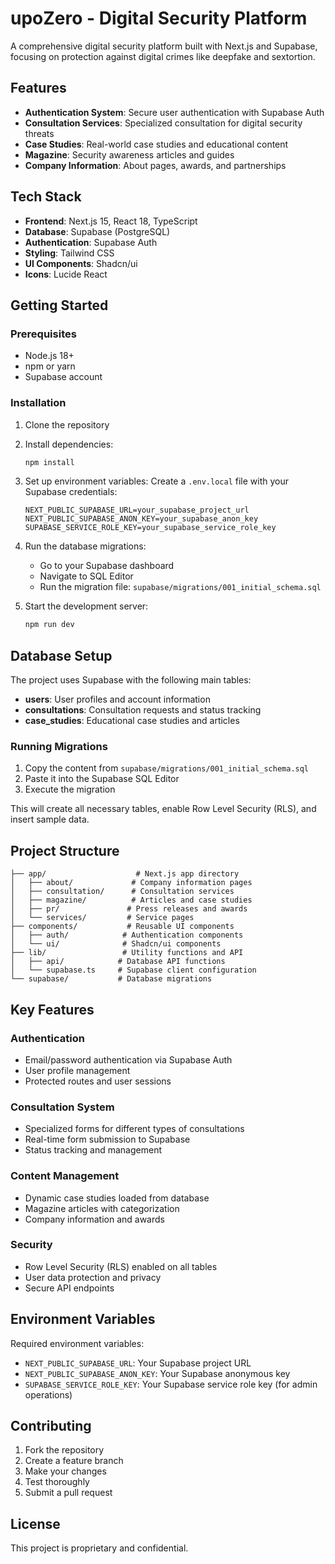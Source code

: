 # upoZero - Digital Security Platform

A comprehensive digital security platform built with Next.js and Supabase, focusing on protection against digital crimes like deepfake and sextortion.

## Features

- **Authentication System**: Secure user authentication with Supabase Auth
- **Consultation Services**: Specialized consultation for digital security threats
- **Case Studies**: Real-world case studies and educational content
- **Magazine**: Security awareness articles and guides
- **Company Information**: About pages, awards, and partnerships

## Tech Stack

- **Frontend**: Next.js 15, React 18, TypeScript
- **Database**: Supabase (PostgreSQL)
- **Authentication**: Supabase Auth
- **Styling**: Tailwind CSS
- **UI Components**: Shadcn/ui
- **Icons**: Lucide React

## Getting Started

### Prerequisites

- Node.js 18+ 
- npm or yarn
- Supabase account

### Installation

1. Clone the repository
2. Install dependencies:
   ```bash
   npm install
   ```

3. Set up environment variables:
   Create a `.env.local` file with your Supabase credentials:
   ```
   NEXT_PUBLIC_SUPABASE_URL=your_supabase_project_url
   NEXT_PUBLIC_SUPABASE_ANON_KEY=your_supabase_anon_key
   SUPABASE_SERVICE_ROLE_KEY=your_supabase_service_role_key
   ```

4. Run the database migrations:
   - Go to your Supabase dashboard
   - Navigate to SQL Editor
   - Run the migration file: `supabase/migrations/001_initial_schema.sql`

5. Start the development server:
   ```bash
   npm run dev
   ```

## Database Setup

The project uses Supabase with the following main tables:

- **users**: User profiles and account information
- **consultations**: Consultation requests and status tracking
- **case_studies**: Educational case studies and articles

### Running Migrations

1. Copy the content from `supabase/migrations/001_initial_schema.sql`
2. Paste it into the Supabase SQL Editor
3. Execute the migration

This will create all necessary tables, enable Row Level Security (RLS), and insert sample data.

## Project Structure

```
├── app/                    # Next.js app directory
│   ├── about/             # Company information pages
│   ├── consultation/      # Consultation services
│   ├── magazine/          # Articles and case studies
│   ├── pr/               # Press releases and awards
│   └── services/         # Service pages
├── components/           # Reusable UI components
│   ├── auth/            # Authentication components
│   └── ui/              # Shadcn/ui components
├── lib/                 # Utility functions and API
│   ├── api/            # Database API functions
│   └── supabase.ts     # Supabase client configuration
└── supabase/           # Database migrations
```

## Key Features

### Authentication
- Email/password authentication via Supabase Auth
- User profile management
- Protected routes and user sessions

### Consultation System
- Specialized forms for different types of consultations
- Real-time form submission to Supabase
- Status tracking and management

### Content Management
- Dynamic case studies loaded from database
- Magazine articles with categorization
- Company information and awards

### Security
- Row Level Security (RLS) enabled on all tables
- User data protection and privacy
- Secure API endpoints

## Environment Variables

Required environment variables:

- `NEXT_PUBLIC_SUPABASE_URL`: Your Supabase project URL
- `NEXT_PUBLIC_SUPABASE_ANON_KEY`: Your Supabase anonymous key
- `SUPABASE_SERVICE_ROLE_KEY`: Your Supabase service role key (for admin operations)

## Contributing

1. Fork the repository
2. Create a feature branch
3. Make your changes
4. Test thoroughly
5. Submit a pull request

## License

This project is proprietary and confidential.